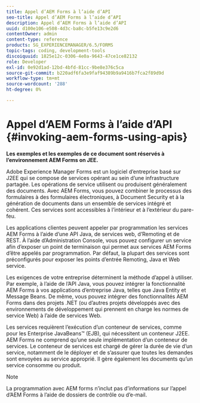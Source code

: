 ```yaml
---
title: Appel d’AEM Forms à l’aide d’API
seo-title: Appel d’AEM Forms à l’aide d’API
description: Appel d’AEM Forms à l’aide d’API
uuid: d100e106-e508-4d3c-ba8c-b5fe13c9e2d6
contentOwner: admin
content-type: reference
products: SG_EXPERIENCEMANAGER/6.5/FORMS
topic-tags: coding, development-tools
discoiquuid: 1825e12c-0306-4e0a-9643-47ce1ce82132
role: Developer
exl-id: 0e92d1ad-12bd-4bfd-81cc-9be8e376c5ca
source-git-commit: b220adf6fa3e9faf94389b9a9416b7fca2f89d9d
workflow-type: tm+mt
source-wordcount: '288'
ht-degree: 0%

---
```


# Appel d’AEM Forms à l’aide d’API {#invoking-aem-forms-using-apis}

**Les exemples et les exemples de ce document sont réservés à l’environnement AEM Forms on JEE.**

Adobe Experience Manager Forms est un logiciel d’entreprise basé sur J2EE qui se compose de services opérant au sein d’une infrastructure partagée. Les opérations de service utilisent ou produisent généralement des documents. Avec AEM Forms, vous pouvez combiner le processus des formulaires à des formulaires électroniques, à Document Security et à la génération de documents dans un ensemble de services intégré et cohérent. Ces services sont accessibles à l’intérieur et à l’extérieur du pare-feu.

Les applications clientes peuvent appeler par programmation les services AEM Forms à l’aide d’une API Java, de services web, d’Remoting et de REST. À l’aide d’Administration Console, vous pouvez configurer un service afin d’exposer un point de terminaison qui permet aux services AEM Forms d’être appelés par programmation. Par défaut, la plupart des services sont préconfigurés pour exposer les points d’entrée Remoting, Java et Web service.

Les exigences de votre entreprise déterminent la méthode d’appel à utiliser. Par exemple, à l’aide de l’API Java, vous pouvez intégrer la fonctionnalité AEM Forms à vos applications d’entreprise Java, telles que Java Entity et Message Beans. De même, vous pouvez intégrer des fonctionnalités AEM Forms dans des projets .NET (ou d’autres projets développés avec des environnements de développement qui prennent en charge les normes de service Web) à l’aide de services Web.

Les services requièrent l’exécution d’un conteneur de services, comme pour les Enterprise JavaBeans™ (EJB), qui nécessitent un conteneur J2EE. AEM Forms ne comprend qu’une seule implémentation d’un conteneur de services. Le conteneur de services est chargé de gérer la durée de vie d’un service, notamment de le déployer et de s’assurer que toutes les demandes sont envoyées au service approprié. Il gère également les documents qu’un service consomme ou produit.

>[!NOTE]
>
>La programmation avec AEM forms n’inclut pas d’informations sur l’appel d’AEM Forms à l’aide de dossiers de contrôle ou d’e-mail.
